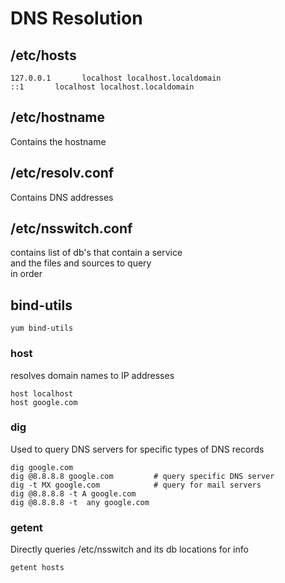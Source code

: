 # DNS Resolution
## /etc/hosts
    127.0.0.1       localhost localhost.localdomain
    ::1       localhost localhost.localdomain

## /etc/hostname
Contains the hostname

## /etc/resolv.conf
Contains DNS addresses

## /etc/nsswitch.conf
contains list of db's that contain a service  
and the files and sources to query  
in order

## bind-utils
    yum bind-utils

### host
resolves domain names to IP addresses

    host localhost
    host google.com 

### dig
Used to query DNS servers for specific types of DNS records

    dig google.com
    dig @8.8.8.8 google.com         # query specific DNS server
    dig -t MX google.com            # query for mail servers
    dig @8.8.8.8 -t A google.com
    dig @8.8.8.8 -t  any google.com

### getent
Directly queries /etc/nsswitch and its db locations for info

    getent hosts